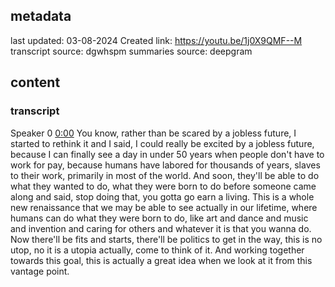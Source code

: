 ## metadata
last updated: 03-08-2024 Created
link: https://youtu.be/1j0X9QMF--M
transcript source: dgwhspm
summaries source: deepgram

## content

### transcript

Speaker 0  [0:00](https://youtu.be/1j0X9QMF--M&t=0)
You know, rather than be scared by a jobless future, I started to rethink it and I said, I could really be excited by a jobless future, because I can finally see a day in under 50 years when people don't have to work for pay, because humans have labored for thousands of years, slaves to their work, primarily in most of the world. And soon, they'll be able to do what they wanted to do, what they were born to do before someone came along and said, stop doing that, you gotta go earn a living. This is a whole new renaissance that we may be able to see actually in our lifetime, where humans can do what they were born to do, like art and dance and music and invention and caring for others and whatever it is that you wanna do. Now there'll be fits and starts, there'll be politics to get in the way, this is no utop, no it is a utopia actually, come to think of it. And working together towards this goal, this is actually a great idea when we look at it from this vantage point.

